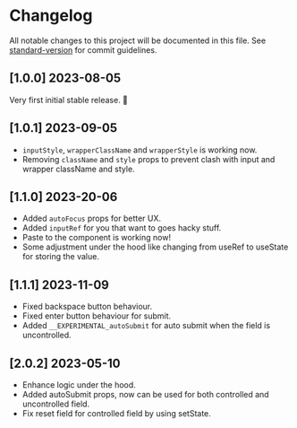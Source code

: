 # Changelog

All notable changes to this project will be documented in this file. See [standard-version](https://github.com/conventional-changelog/standard-version) for commit guidelines.

<a name="1.0.0"></a>

## [1.0.0] 2023-08-05

Very first initial stable release. 🎉

## [1.0.1] 2023-09-05

- `inputStyle`, `wrapperClassName` and `wrapperStyle` is working now.
- Removing `className` and `style` props to prevent clash with input and wrapper className and style.

## [1.1.0] 2023-20-06

- Added `autoFocus` props for better UX.
- Added `inputRef` for you that want to goes hacky stuff.
- Paste to the component is working now!
- Some adjustment under the hood like changing from useRef to useState for storing the value.

## [1.1.1] 2023-11-09

- Fixed backspace button behaviour.
- Fixed enter button behaviour for submit.
- Added `__EXPERIMENTAL_autoSubmit` for auto submit when the field is uncontrolled.

## [2.0.2] 2023-05-10

- Enhance logic under the hood.
- Added autoSubmit props, now can be used for both controlled and uncontrolled field.
- Fix reset field for controlled field by using setState.
